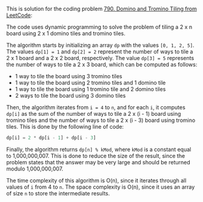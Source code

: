 This is solution for the coding problem [790. Domino and Tromino Tiling from LeetCode](https://leetcode.com/problems/domino-and-tromino-tiling/description):

The code uses dynamic programming to solve the problem of tiling a 2 x n board using 2 x 1 domino tiles and tromino tiles.

The algorithm starts by initializing an array `dp` with the values `[0, 1, 2, 5]`. The values `dp[1] = 1` and `dp[2] = 2` represent the number of ways to tile a 2 x 1 board and a 2 x 2 board, respectively. The value `dp[3] = 5` represents the number of ways to tile a 2 x 3 board, which can be computed as follows:

- 1 way to tile the board using 3 tromino tiles
- 1 way to tile the board using 2 tromino tiles and 1 domino tile
- 1 way to tile the board using 1 tromino tile and 2 domino tiles
- 2 ways to tile the board using 3 domino tiles

Then, the algorithm iterates from `i = 4` to `n`, and for each `i`, it computes `dp[i]` as the sum of the number of ways to tile a 2 x (i - 1) board using tromino tiles and the number of ways to tile a 2 x (i - 3) board using tromino tiles. This is done by the following line of code:

```python
dp[i] = 2 * dp[i - 1] + dp[i - 3]
```

Finally, the algorithm returns `dp[n] % kMod`, where `kMod` is a constant equal to 1,000,000,007. This is done to reduce the size of the result, since the problem states that the answer may be very large and should be returned modulo 1,000,000,007.

The time complexity of this algorithm is O(n), since it iterates through all values of `i` from 4 to `n`. The space complexity is O(n), since it uses an array of size `n` to store the intermediate results.
